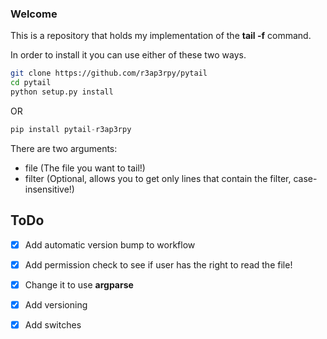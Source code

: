 ### Welcome

This is a repository that holds my implementation of the **tail -f** command.

In order to install it you can use either of these two ways.

``` bash
git clone https://github.com/r3ap3rpy/pytail
cd pytail
python setup.py install
```

OR

``` python
pip install pytail-r3ap3rpy
```

There are two arguments:
- file (The file you want to tail!)
- filter (Optional, allows you to get only lines that contain the filter, case-insensitive!)

## ToDo
- [x] Add automatic version bump to workflow
- [x] Add permission check to see if user has the right to read the file!
- [x] Change it to use **argparse**
- [x] Add versioning
- [x] Add switches

